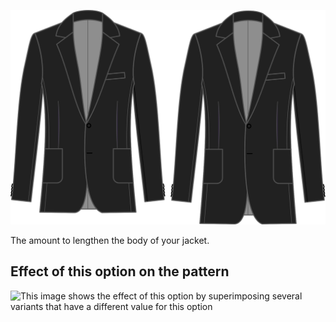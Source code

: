 ![Length bonus](lengthbonus.svg)

The amount to lengthen the body of your jacket.

## Effect of this option on the pattern

![This image shows the effect of this option by superimposing several variants that have a different value for this option](jaeger\_lengthbonus\_sample.svg "Effect of this option on the pattern")
